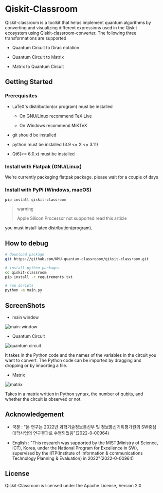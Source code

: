 # Qiskit-Classroom

Qiskit-classroom is a toolkit that helps implement quantum algorithms by converting and visualizing different expressions used in the Qiskit ecosystem using Qiskit-classroom-converter. The following three transformations are supported

* Quantum Circuit to Dirac notation

* Quantum Circuit to Matrix

* Matrix to Quantum Circuit

## Getting Started

### Prerequisites

* LaTeX's distribution(or program) must be installed

  * On GNU/Linux recommend TeX Live

  * On Windows recommend MiKTeX

* git should be installed

* python must be installed (3.9 <= X <= 3.11)

* Qt6(>= 6.0.x) must be installed

### Install with Flatpak (GNU/Linux)

We're currently packaging flatpak package. please wait for a couple of days

### Install with PyPi (Windows, macOS)

```
pip install qiskit-classroom
```

> warning
>
> Apple Silicon Processor not supported read this article

you must install latex distribution(program).

## How to debug

```bash
# download package
git https://github.com/KMU-quantum-classrooom/qiksit-classroom.git

# install python packages
cd qiskit-classroom
pip install -r requirements.txt

# run scripts
python -m main.py
```

## ScreenShots

* main window

![main-window](./screenshot//qiskit-classroom-main-window.png)

* Quantum Circuit

![quantum circuit](./screenshot/qiskit-classroom-main-window-drag&drop.gif)

It takes in the Python code and the names of the variables in the circuit you want to convert.
The Python code can be imported by dragging and dropping or by importing a file.

* Matrix

![matrix](./screenshot/qiskit-classroom-main-window-matrix.png)

Takes in a matrix written in Python syntax, the number of qubits, and whether the circuit is observed or not.

## Acknowledgement

* 국문 : "본 연구는 2022년 과학기술정보통신부 및 정보통신기획평가원의 SW중심대학사업의 연구결과로 수행되었음"(2022-0-00964)

* English : "This research was supported by the MIST(Ministry of Science, ICT), Korea, under the National Program for Excellence in SW), supervised by the IITP(Institute of Information & communications Technology Planning & Evaluation) in 2022"(2022-0-00964)

## License

Qiskit-Classroom is licensed under the Apache License, Version 2.0
